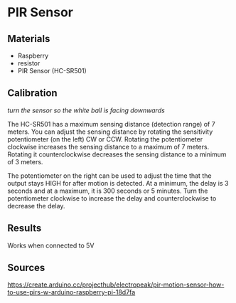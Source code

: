 # PIR Sensor

## Materials
 - Raspberry
 - resistor
 - PIR Sensor (HC-SR501)

## Calibration
*turn the sensor so the white ball is facing downwards*

The HC-SR501 has a maximum sensing distance (detection range) of 7 meters. You can adjust the sensing distance by rotating the sensitivity potentiometer (on the left) CW or CCW. Rotating the potentiometer clockwise increases the sensing distance to a maximum of 7 meters. Rotating it counterclockwise decreases the sensing distance to a minimum of 3 meters.

The potentiometer on the right can be used to adjust the time that the output stays HIGH for after motion is detected. At a minimum, the delay is 3 seconds and at a maximum, it is 300 seconds or 5 minutes. Turn the potentiometer clockwise to increase the delay and counterclockwise to decrease the delay.

 ## Results
 Works when connected to 5V

 ## Sources
https://create.arduino.cc/projecthub/electropeak/pir-motion-sensor-how-to-use-pirs-w-arduino-raspberry-pi-18d7fa